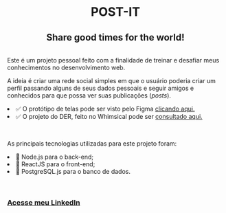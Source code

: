 <h1 style="text-align: center; font-weight: bold; margin-bottom: 0;">
  POST-IT
</h1>
<h2 style="text-align: center; margin-bottom: 32px;">
  Share good times for the world!
</h2>

<p>
  Este é um projeto pessoal feito com a finalidade de treinar e desafiar meus conhecimentos no desenvolvimento web.
</p>
<p>
  A ideia é criar uma rede social simples em que o usuário poderia criar um perfil passando alguns de seus dados pessoais e seguir amigos e conhecidos para que possa ver suas publicações (<em>posts</em>).
</p>
<p>
  <li>
    ✅ O protótipo de telas pode ser visto pelo Figma <a href="https://www.figma.com/file/I4PMlWmve8JepmF6AXtI2s/?node-id=0%3A1" target="_blank">clicando aqui.</a>
  </li>
  <li>
    ✅ O projeto do DER, feito no Whimsical pode ser <a href="https://whimsical.com/portfolio-post-it-DAefHLthHS8WuZXMB93cfZ" target="_blank">consultado aqui.</a>
  </li>  
</p>
<br>
<p>
  As principais tecnologias utilizadas para este projeto foram:
  <li>
    🔵 Node.js para o back-end;
  </li>
  <li>
    🔵 ReactJS para o front-end;
  </li>
  <li>
    🔵 PostgreSQL.js para o banco de dados.
  </li>
</p>
<br>
<a href="https://linkedin.com/in/danilo-de-souza-ferreira">
  <h3>
    Acesse meu LinkedIn
  </h3>
</a>